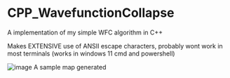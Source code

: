 # CPP_WavefunctionCollapse
A implementation of my simple WFC algorithm in C++

Makes EXTENSIVE use of ANSII escape characters, probably wont work in most terminals (works in windows 11 cmd and powershell)

![image](https://user-images.githubusercontent.com/74322088/234984904-9cb7bccf-8393-4c62-ab83-cfd360951511.png)
A sample map generated
